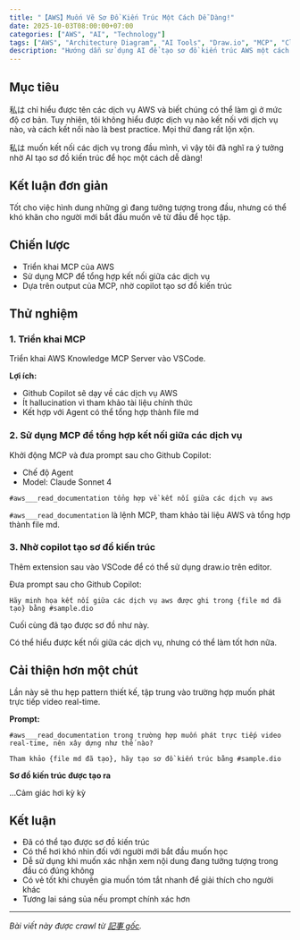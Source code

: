 ```yaml
---
title: "【AWS】Muốn Vẽ Sơ Đồ Kiến Trúc Một Cách Dễ Dàng!"
date: 2025-10-03T08:00:00+07:00
categories: ["AWS", "AI", "Technology"]
tags: ["AWS", "Architecture Diagram", "AI Tools", "Draw.io", "MCP", "Cloud Architecture"]
description: "Hướng dẫn sử dụng AI để tạo sơ đồ kiến trúc AWS một cách dễ dàng, giúp hiểu rõ cách kết nối các dịch vụ AWS"
---
```


## Mục tiêu

私は chỉ hiểu được tên các dịch vụ AWS và biết chúng có thể làm gì ở mức độ cơ bản. Tuy nhiên, tôi không hiểu được dịch vụ nào kết nối với dịch vụ nào, và cách kết nối nào là best practice. Mọi thứ đang rất lộn xộn.

私は muốn kết nối các dịch vụ trong đầu mình, vì vậy tôi đã nghĩ ra ý tưởng nhờ AI tạo sơ đồ kiến trúc để học một cách dễ dàng!

## Kết luận đơn giản

Tốt cho việc hình dung những gì đang tưởng tượng trong đầu, nhưng có thể khó khăn cho người mới bắt đầu muốn vẽ từ đầu để học tập.

## Chiến lược

- Triển khai MCP của AWS
- Sử dụng MCP để tổng hợp kết nối giữa các dịch vụ
- Dựa trên output của MCP, nhờ copilot tạo sơ đồ kiến trúc

## Thử nghiệm

### 1. Triển khai MCP

Triển khai AWS Knowledge MCP Server vào VSCode.

**Lợi ích:**
- Github Copilot sẽ dạy về các dịch vụ AWS
- Ít hallucination vì tham khảo tài liệu chính thức
- Kết hợp với Agent có thể tổng hợp thành file md

### 2. Sử dụng MCP để tổng hợp kết nối giữa các dịch vụ

Khởi động MCP và đưa prompt sau cho Github Copilot:

- Chế độ Agent
- Model: Claude Sonnet 4

```
#aws___read_documentation tổng hợp về kết nối giữa các dịch vụ aws
```

`#aws___read_documentation` là lệnh MCP, tham khảo tài liệu AWS và tổng hợp thành file md.

### 3. Nhờ copilot tạo sơ đồ kiến trúc

Thêm extension sau vào VSCode để có thể sử dụng draw.io trên editor.

Đưa prompt sau cho Github Copilot:

```
Hãy minh họa kết nối giữa các dịch vụ aws được ghi trong {file md đã tạo} bằng #sample.dio
```

Cuối cùng đã tạo được sơ đồ như này.

Có thể hiểu được kết nối giữa các dịch vụ, nhưng có thể làm tốt hơn nữa.

## Cải thiện hơn một chút

Lần này sẽ thu hẹp pattern thiết kế, tập trung vào trường hợp muốn phát trực tiếp video real-time.

**Prompt:**

```
#aws___read_documentation trong trường hợp muốn phát trực tiếp video real-time, nên xây dựng như thế nào?
```

```
Tham khảo {file md đã tạo}, hãy tạo sơ đồ kiến trúc bằng #sample.dio
```

**Sơ đồ kiến trúc được tạo ra**

...Cảm giác hơi kỳ kỳ

## Kết luận

- Đã có thể tạo được sơ đồ kiến trúc
- Có thể hơi khó nhìn đối với người mới bắt đầu muốn học
- Dễ sử dụng khi muốn xác nhận xem nội dung đang tưởng tượng trong đầu có đúng không
- Có vẻ tốt khi chuyên gia muốn tóm tắt nhanh để giải thích cho người khác
- Tương lai sáng sủa nếu prompt chính xác hơn

---

*Bài viết này được crawl từ [記事 gốc](https://qiita.com/im_yoneda/items/f7624a0a25885f68616f).*
